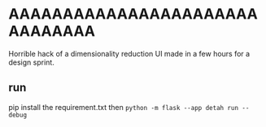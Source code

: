 # AAAAAAAAAAAAAAAAAAAAAAAAAAAAAAA

Horrible hack of a dimensionality reduction UI made in a few hours for a design sprint.

## run

pip install the requirement.txt
then
`python -m flask --app detah run --debug`
